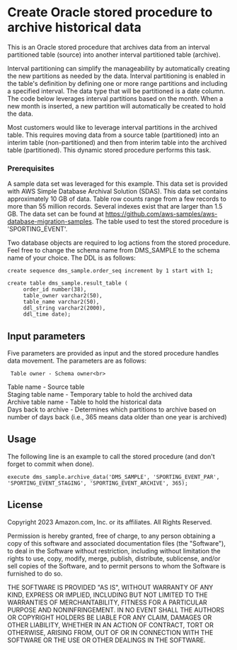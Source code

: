 # Create Oracle stored procedure to archive historical data

This is an Oracle stored procedure that archives data from an interval partitioned table (source) into another interval partitioned table (archive).  

Interval partitioning can simplify the manageability by automatically creating the new partitions as needed by the data.  Interval partitioning is enabled in the table's definition by defining one or more range partitions and including a specified interval.  The data type that will be partitioned is a date column.  The code below leverages interval partitions based on the month.  When a new month is inserted, a new partition will automatically be created to hold the data.  

Most customers would like to leverage interval partitions in the archived table.  This requires moving data from a source table (partitioned) into an interim table (non-partitioned) and then from interim table into the archived table (partitioned).  This dynamic stored procedure performs this task. 

### Prerequisites

A sample data set was leveraged for this example.  This data set is provided with AWS Simple Database Archival Solution (SDAS).  This data set contains approximately 10 GB of data. Table row counts range from a few records to more than 55 million records. Several indexes exist that are larger than 1.5 GB. The data set can be found at https://github.com/aws-samples/aws-database-migration-samples.  The table used to test the stored procedure is 'SPORTING_EVENT'.


Two database objects are required to log actions from the stored procedure.  Feel free to change the schema name from DMS_SAMPLE to the schema name of your choice.  The DDL is as follows:

```
create sequence dms_sample.order_seq increment by 1 start with 1;
```

```
create table dms_sample.result_table (
     order_id number(38),
     table_owner varchar2(50),
     table_name varchar2(50),
     ddl_string varchar2(2000),
     ddl_time date);
```

## Input parameters

Five parameters are provided as input and the stored procedure handles data movement. The parameters are as follows:

     Table owner - Schema owner<br>
  Table name - Source table<br>
  Staging table name - Temporary table to hold the archived data<br>
  Archive table name - Table to hold the historical data<br>
  Days back to archive - Determines which partitions to archive based on number of days back (i.e., 365 means data older than one year is archived)<br>

## Usage

The following line is an example to call the stored procedure (and don't forget to commit when done).

```
execute dms_sample.archive_data('DMS_SAMPLE', 'SPORTING_EVENT_PAR', 'SPORTING_EVENT_STAGING', 'SPORTING_EVENT_ARCHIVE', 365);
```


## License
Copyright 2023 Amazon.com, Inc. or its affiliates. All Rights Reserved.

Permission is hereby granted, free of charge, to any person obtaining a copy of this
software and associated documentation files (the "Software"), to deal in the Software
without restriction, including without limitation the rights to use, copy, modify,
merge, publish, distribute, sublicense, and/or sell copies of the Software, and to
permit persons to whom the Software is furnished to do so.

THE SOFTWARE IS PROVIDED "AS IS", WITHOUT WARRANTY OF ANY KIND, EXPRESS OR IMPLIED,
INCLUDING BUT NOT LIMITED TO THE WARRANTIES OF MERCHANTABILITY, FITNESS FOR A
PARTICULAR PURPOSE AND NONINFRINGEMENT. IN NO EVENT SHALL THE AUTHORS OR COPYRIGHT
HOLDERS BE LIABLE FOR ANY CLAIM, DAMAGES OR OTHER LIABILITY, WHETHER IN AN ACTION
OF CONTRACT, TORT OR OTHERWISE, ARISING FROM, OUT OF OR IN CONNECTION WITH THE
SOFTWARE OR THE USE OR OTHER DEALINGS IN THE SOFTWARE.
